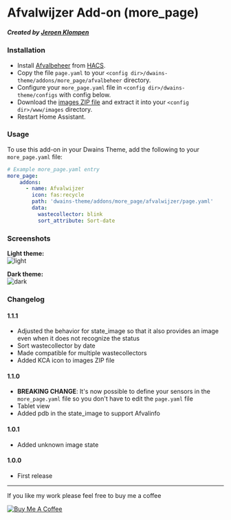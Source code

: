 # Afvalwijzer Add-on (more_page)
##### Created by [Jeroen Klompen](https://github.com/klumpke/)


### Installation
- Install [Afvalbeheer](https://github.com/pippyn/Home-Assistant-Sensor-Afvalbeheer) from [HACS](https://hacs.xyz).
- Copy the file `page.yaml`  to your `<config dir>/dwains-theme/addons/more_page/afvalbeheer` directory.
- Configure your `more_page.yaml` file in `<config dir>/dwains-theme/configs` with config below.
- Download the [images ZIP file](https://github.com/Klumpke/dwains-theme-addons/blob/master/more_page/afvalwijzer/.github/afvalwijzer-images.zip) and extract it into your `<config dir>/www/images`  directory.
- Restart Home Assistant.


### Usage
To use this add-on in your Dwains Theme, add the following to your `more_page.yaml` file:

```yaml
# Example more_page.yaml entry
more_page:
    addons:
      - name: Afvalwijzer
        icon: fas:recycle
        path: 'dwains-theme/addons/more_page/afvalwijzer/page.yaml'
        data:
          wastecollector: blink
          sort_attribute: Sort-date
```

### Screenshots
**Light theme:**<br>
![light](https://github.com/Klumpke/dwains-theme-addons/blob/master/more_page/afvalwijzer/.github/screenshots/light.png "Light")

**Dark theme:**<br>
![dark](https://github.com/Klumpke/dwains-theme-addons/blob/master/more_page/afvalwijzer/.github/screenshots/dark.png "Dark")


### Changelog
#### 1.1.1
- Adjusted the behavior for state_image so that it also provides an image even when it does not recognize the status
- Sort wastecollector by date
- Made compatible for multiple wastecollectors
- Added KCA icon to images ZIP file
#### 1.1.0
- **BREAKING CHANGE**: It's now possible to define your sensors in the `more_page.yaml` file so you don't have to edit the `page.yaml` file
- Tablet view
- Added pdb in the state_image to support Afvalinfo
#### 1.0.1
- Added unknown image state
#### 1.0.0
- First release

---

If you like my work please feel free to buy me a coffee

<a href="https://www.buymeacoffee.com/klumpke" target="_blank"><img src="https://www.buymeacoffee.com/assets/img/custom_images/white_img.png" alt="Buy Me A Coffee"></a>